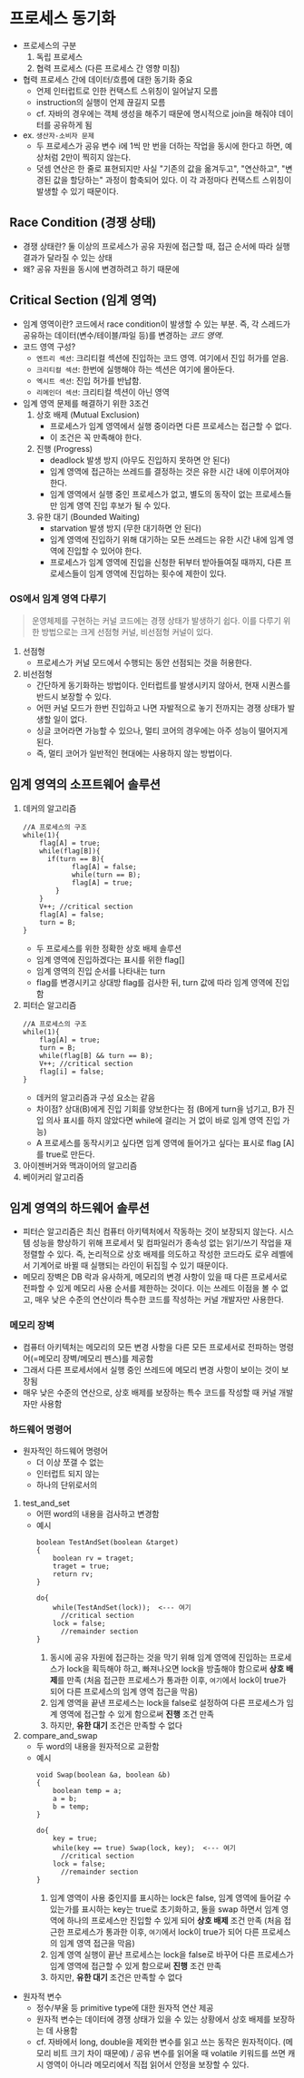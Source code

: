# 프로세스 동기화
- 프로세스의 구분
    1. 독립 프로세스
    2. 협력 프로세스 (다른 프로세스 간 영향 미침)
- 협력 프로세스 간에 데이터/흐름에 대한 동기화 중요
    * 언제 인터럽트로 인한 컨택스트 스위칭이 일어날지 모름
    * instruction의 실행이 언제 끊길지 모름
    * cf. 자바의 경우에는 객체 생성을 해주기 때문에 명시적으로 join을 해줘야 데이터를 공유하게 됨
- ex. `생산자-소비자 문제`
    * 두 프로세스가 공유 변수 i에 1씩 만 번을 더하는 작업을 동시에 한다고 하면, 예상처럼 2만이 찍히지 않는다.
    * 덧셈 연산은 한 줄로 표현되지만 사실 "기존의 값을 옮겨두고", "연산하고", "변경된 값을 할당하는" 과정이 함축되어 있다. 이 각 과정마다 컨택스트 스위칭이 발생할 수 있기 때문이다.


## Race Condition (경쟁 상태)
- 경쟁 상태란? 둘 이상의 프로세스가 공유 자원에 접근할 때, 접근 순서에 따라 실행 결과가 달라질 수 있는 상태
- 왜? 공유 자원을 동시에 변경하려고 하기 때문에


## Critical Section (임계 영역)
- 임계 영역이란? 코드에서 race condition이 발생할 수 있는 부분. 즉, 각 스레드가 공유하는 데이터(변수/테이블/파일 등)를 변경하는 *코드 영역*.
- 코드 영역 구성?
    * `엔트리 섹션`: 크리티컬 섹션에 진입하는 코드 영역. 여기에서 진입 허가를 얻음.
    * `크리티컬 섹션`: 한번에 실행해야 하는 섹션은 여기에 몰아둔다.
    * `엑시트 섹션`: 진입 허가를 반납함.
    * `리메인더 섹션`: 크리티컬 섹션이 아닌 영역
- 임계 영역 문제를 해결하기 위한 3조건
    1. 상호 배제 (Mutual Exclusion)
        * 프로세스가 임계 영역에서 실행 중이라면 다른 프로세스는 접근할 수 없다.
        * 이 조건은 꼭 만족해야 한다. 
    2. 진행 (Progress)
        * deadlock 발생 방지 (아무도 진입하지 못하면 안 된다)
        * 임계 영역에 접근하는 쓰레드를 결정하는 것은 유한 시간 내에 이루어져야 한다.
        * 임계 영역에서 실행 중인 프로세스가 없고, 별도의 동작이 없는 프로세스들만 임계 영역 진입 후보가 될 수 있다.
    3. 유한 대기 (Bounded Waiting)
        * starvation 발생 방지 (무한 대기하면 안 된다)
        * 임계 영역에 진입하기 위해 대기하는 모든 쓰레드는 유한 시간 내에 임계 영역에 진입할 수 있어야 한다.
        * 프로세스가 임계 영역에 진입을 신청한 뒤부터 받아들여질 때까지, 다른 프로세스들이 임계 영역에 진입하는 횟수에 제한이 있다.


### OS에서 임계 영역 다루기
> 운영체제를 구현하는 커널 코드에는 경쟁 상태가 발생하기 쉽다. 이를 다루기 위한 방법으로는 크게 선점형 커널, 비선점형 커널이 있다.
1. 선점형
    * 프로세스가 커널 모드에서 수행되는 동안 선점되는 것을 허용한다.
2. 비선점형
    * 간단하게 동기화하는 방법이다. 인터럽트를 발생시키지 않아서, 현재 시퀀스를 반드시 보장할 수 있다.
    * 어떤 커널 모드가 한번 진입하고 나면 자발적으로 놓기 전까지는 경쟁 상태가 발생할 일이 없다.
    * 싱글 코어라면 가능할 수 있으나, 멀티 코어의 경우에는 아주 성능이 떨어지게 된다.
    * 즉, 멀티 코어가 일반적인 현대에는 사용하지 않는 방법이다.


## 임계 영역의 소프트웨어 솔루션
1. 데커의 알고리즘
    ```
    //A 프로세스의 구조
    while(1){
        flag[A] = true;
        while(flag[B]){
          if(turn == B){
                flag[A] = false;
                while(turn == B);
                flag[A] = true;
            }
        }
        V++; //critical section
        flag[A] = false;
        turn = B;
    }
    ``` 
    * 두 프로세스를 위한 정확한 상호 배제 솔루션
    * 임계 영역에 진입하겠다는 표시를 위한 flag[]
    * 임계 영역의 진입 순서를 나타내는 turn
    * flag를 변경시키고 상대방 flag를 검사한 뒤, turn 값에 따라 임계 영역에 진입함 
2. 피터슨 알고리즘
    ```
    //A 프로세스의 구조
    while(1){
        flag[A] = true;
        turn = B;
        while(flag[B] && turn == B);
        V++; //critical section
        flag[i] = false;
    }
    ```
    * 데커의 알고리즘과 구성 요소는 같음
    * 차이점? 상대(B)에게 진입 기회를 양보한다는 점 (B에게 turn을 넘기고, B가 진입 의사 표시를 하지 않았다면 while에 걸리는 거 없이 바로 임계 영역 진입 가능)
    * A 프로세스를 동작시키고 싶다면 임계 영역에 들어가고 싶다는 표시로 flag [A]를 true로 만든다.
3. 아이젠버거와 맥과이어의 알고리즘
4. 베이커리 알고리즘


## 임계 영역의 하드웨어 솔루션
- 피터슨 알고리즘은 최신 컴퓨터 아키텍처에서 작동하는 것이 보장되지 않는다. 시스템 성능을 향상하기 위해 프로세서 및 컴파일러가 종속성 없는 읽기/쓰기 작업을 재정렬할 수 있다. 즉, 논리적으로 상호 배제를 의도하고 작성한 코드라도 로우 레벨에서 기계어로 바뀔 때 실행되는 라인이 뒤집힐 수 있기 때문이다.
- 메모리 장벽은 DB 락과 유사하게, 메모리의 변경 사항이 있을 때 다른 프로세서로 전파할 수 있게 메모리 사용 순서를 제한하는 것이다. 이는 쓰레드 이점을 볼 수 없고, 매우 낮은 수준의 연산이라 특수한 코드를 작성하는 커널 개발자만 사용한다.
### 메모리 장벽
- 컴퓨터 아키텍처는 메모리의 모든 변경 사항을 다른 모든 프로세서로 전파하는 명령어(=메모리 장벽/메모리 펜스)를 제공함
- 그래서 다른 프로세서에서 실행 중인 쓰레드에 메모리 변경 사항이 보이는 것이 보장됨
- 매우 낮은 수준의 연산으로, 상호 배제를 보장하는 특수 코드를 작성할 때 커널 개발자만 사용함

### 하드웨어 명령어
- 원자적인 하드웨어 명령어
    * 더 이상 쪼갤 수 없는
    * 인터럽트 되지 않는
    * 하나의 단위로서의
1. test_and_set
    * 어떤 word의 내용을 검사하고 변경함
    * 예시
        ```
        boolean TestAndSet(boolean &target)
        {
            boolean rv = traget;
            traget = true;
            return rv;
        }

        do{
            while(TestAndSet(lock));  <--- 여기
              //critical section
            lock = false;
              //remainder section
        }
        ``` 
        1. 동시에 공유 자원에 접근하는 것을 막기 위해 임계 영역에 진입하는 프로세스가 lock을 획득해야 하고, 빠져나오면 lock을 방출해야 함으로써 **상호 배제**를 만족 (처음 접근한 프로세스가 통과한 이후, `여기`에서 lock이 true가 되어 다른 프로세스의 임계 영역 접근을 막음)
        2. 임계 영역을 끝낸 프로세스는 lock을 false로 설정하여 다른 프로세스가 임계 영역에 접근할 수 있게 함으로써 **진행** 조건 만족
        3. 하지만, **유한 대기** 조건은 만족할 수 없다
2. compare_and_swap
    * 두 word의 내용을 원자적으로 교환함
    * 예시
        ```
        void Swap(boolean &a, boolean &b)
        {
            boolean temp = a;
            a = b;
            b = temp;
        }

        do{
            key = true;
            while(key == true) Swap(lock, key);  <--- 여기
              //critical section
            lock = false;
              //remainder section
        }
        ```
        1. 임계 영역이 사용 중인지를 표시하는 lock은 false, 임계 영역에 들어갈 수 있는가를 표시하는 key는 true로 초기화하고, 둘을 swap 하면서 임계 영역에 하나의 프로세스만 진입할 수 있게 되어 **상호 배제** 조건 만족 (처음 접근한 프로세스가 통과한 이후, `여기`에서 lock이 true가 되어 다른 프로세스의 임계 영역 접근을 막음)
        2. 임계 영역 실행이 끝난 프로세스는 lock을 false로 바꾸어 다른 프로세스가 임계 영역에 접근할 수 있게 함으로써 **진행** 조건 만족
        3. 하지만, **유한 대기** 조건은 만족할 수 없다
- 원자적 변수
    * 정수/부울 등 primitive type에 대한 원자적 연산 제공
    * 원자적 변수는 데이터에 경쟁 상태가 있을 수 있는 상황에서 상호 배제를 보장하는 데 사용함
    * cf. 자바에서 long, double을 제외한 변수를 읽고 쓰는 동작은 원자적이다. (메모리 비트 크기 차이 때문에) / 공유 변수를 읽어올 때 volatile 키워드를 쓰면 캐시 영역이 아니라 메모리에서 직접 읽어서 안정을 보장할 수 있다.